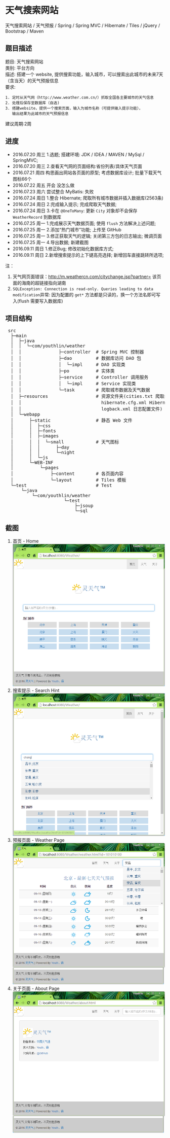 # 天气搜索网站
天气搜索网站 / 天气预报 / Spring / Spring MVC / Hibernate / Tiles / jQuery / Bootstrap / Maven  

## 题目描述
题目: 天气搜索网站  
类别: 平台方向  
描述: 搭建一个 website, 提供搜索功能，输入城市，可以搜索出此城市的未来7天（含当天）的天气预报信息  
要求:  
  
    1. 定时从天气网（http://www.weather.com.cn/）抓取全国各主要城市的天气信息  
    2. 处理后保存至数据库（自选)  
    3. 搭建website，提供一个搜索页面，输入为城市名称（可提供输入提示功能），
       输出结果为此城市的天气预报信息

建议周期:2周  

## 进度
- 2016.07.20 周三 1.选题; 搭建环境: JDK / IDEA / MAVEN / MySql / SpringMVC;
- 2016.07.20 周三 2.查看天气网的页面结构:省份列表/具体天气页面
- 2016.07.21 周四 构思画出网站各页面的原型; 考虑数据库设计; 批量下载天气图标66个
- 2016.07.22 周五 开会 没怎么做
- 2016.07.23 周六 尝试整合 MyBatis: 失败
- 2016.07.24 周日 1.整合 Hibernate; 爬取所有城市数据并插入数据库(2563条)
- 2016.07.24 周日 2.完成输入提示; 完成爬取天气数据;
- 2016.07.24 周日 3.卡在 `@OneToMany`: 更新 `City` 对象却不会保存 `WeatherRecord` 到数据库
- 2016.07.25 周一 1.完成展示天气数据页面; 使用 `flush` 方法解决上述问题;
- 2016.07.25 周一 2.添加“热门城市”功能; 上传至 GitHub
- 2016.07.25 周一 3.修正获取天气的逻辑; 关闭第三方包的日志输出; 微调页面
- 2016.07.25 周一 4.导出数据; 新建截图
- 2016.09.11 周日 1.修正Bug; 修改初始化数据库方式; 
- 2016.09.11 周日 2.新增搜索提示的上下键高亮选择; 新增回车直接跳转所选项;


注：
1. 天气网页面错误：http://m.weathercn.com/citychange.jsp?partner= 该页面的海南的超链接指向湖南  
2. `SQLException: Connection is read-only. Queries leading to data modification`异常:
   因为配置的 `get*` 方法都是只读的，换一个方法名即可写入(flush 需要写入数据库)  

## 项目结构
<pre>
 src
  ├─main
  │  ├─java
  │  │  └─com/youthlin/weather
  │  │              ├─controller  # Spring MVC 控制器
  │  │              ├─dao         # 数据库访问 DAO 包
  │  │              │  └─impl     # DAO 实现类
  │  │              ├─po          # 实体类
  │  │              ├─service     # Controller 调用服务
  │  │              │  └─impl     # Service 实现类
  │  │              └─task        # 爬取城市数据及天气数据
  │  ├─resources                  # 资源文件夹(cities.txt 爬取的城市数据; 
  │  │                              hibernate.cfg.xml Hibernate文件;
  │  │                              logback.xml 日志配置文件)
  │  └─webapp
  │      ├─static                 # 静态 Web 文件
  │      │  ├─css
  │      │  ├─fonts
  │      │  ├─images
  │      │  │  └─small            # 天气图标
  │      │  │      ├─day
  │      │  │      └─night
  │      │  └─js
  │      └─WEB-INF
  │          └─pages
  │              ├─content        # 各页面内容
  │              └─layout         # Tiles 模板
  └─test                          # Test
      └─java
          └─com/youthlin/weather
                      └─test
                          ├─jsoup
                          └─sql
</pre>

## 截图
1. 首页 - Home <br> ![首页](screenshots/001首页.png)
2. 搜索提示 - Search Hint <br> ![搜索提示](screenshots/002搜索提示.png)
3. 预报页面 - Weather Page <br> ![天气预报页面](screenshots/003天气预报页面.png)
4. 关于页面 - About Page <br> ![关于页面](screenshots/004关于页面.png)
